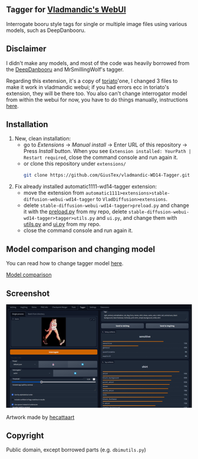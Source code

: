 Tagger for [Vladmandic's WebUI](https://github.com/vladmandic/automatic)
---
Interrogate booru style tags for single or multiple image files using various models, such as DeepDanbooru.

## Disclaimer
I didn't make any models, and most of the code was heavily borrowed from the [DeepDanbooru](https://github.com/KichangKim/DeepDanbooru) and MrSmillingWolf's tagger.

Regarding this extension, it's a copy of [toriato](https://github.com/toriato/stable-diffusion-webui-wd14-tagger)'one, I changed 3 files to make it work in vladmandic webui; if you had errors ecc in toriato's extension, they will be there too. You also can't change interrogator model from within the webui for now, you have to do things manually, instructions [here](changing-model.md).

## Installation
1. New, clean installation:
   - go to *Extensions* -> *Manual install* -> Enter URL of this repository -> Press *Install* button. When you see `Extension installed: YourPath | Restart required`, close the command console and run again it.
   - or clone this repository under `extensions/`
      ```sh
      git clone https://github.com/GiusTex/vladmandic-WD14-Tagger.git extensions/vladmandic-WD14-Tagger
      ```
2. Fix already installed automatic1111-wd14-tagger extension:
   - move the extension from `automatic1111>extensions>stable-diffusion-webui-wd14-tagger` to `VladDiffusion>extensions`.
   - delete `stable-diffusion-webui-wd14-tagger>preload.py` and change it with the [preload.py](https://github.com/GiusTex/vladmandic-WD14-Tagger/blob/main/preload.py) from my repo, delete `stable-diffusion-webui-wd14-tagger>tagger>utils.py` and `ui.py`, and change them with [utils.py](https://github.com/GiusTex/vladmandic-WD14-Tagger/blob/main/tagger/utils.py) and [ui.py](https://github.com/GiusTex/vladmandic-WD14-Tagger/blob/main/tagger/ui.py) from my repo.
   - close the command console and run again it.

## Model comparison and changing model
You can read how to change tagger model [here](changing-model.md).

[Model comparison](docs/model-comparison.md)

## Screenshot
![Screenshot](docs/screenshot.png)

Artwork made by [hecattaart](https://vk.com/hecattaart?w=wall-89063929_3767)

## Copyright

Public domain, except borrowed parts (e.g. `dbimutils.py`)
